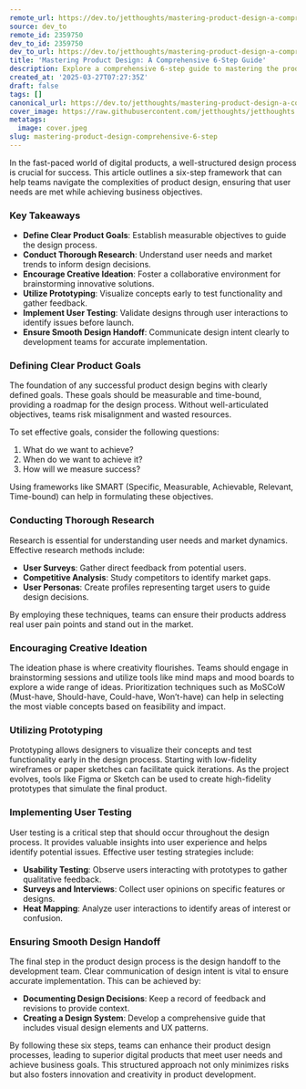 ```yaml
---
remote_url: https://dev.to/jetthoughts/mastering-product-design-a-comprehensive-6-step-guide-2ph3
source: dev_to
remote_id: 2359750
dev_to_id: 2359750
dev_to_url: https://dev.to/jetthoughts/mastering-product-design-a-comprehensive-6-step-guide-2ph3
title: 'Mastering Product Design: A Comprehensive 6-Step Guide'
description: Explore a comprehensive 6-step guide to mastering the product design process, ensuring user needs are met while achieving business objectives.
created_at: '2025-03-27T07:27:35Z'
draft: false
tags: []
canonical_url: https://dev.to/jetthoughts/mastering-product-design-a-comprehensive-6-step-guide-2ph3
cover_image: https://raw.githubusercontent.com/jetthoughts/jetthoughts.github.io/master/content/blog/mastering-product-design-comprehensive-6-step/cover.jpeg
metatags:
  image: cover.jpeg
slug: mastering-product-design-comprehensive-6-step
---
```

In the fast-paced world of digital products, a well-structured design process is crucial for success. This article outlines a six-step framework that can help teams navigate the complexities of product design, ensuring that user needs are met while achieving business objectives.

### Key Takeaways

*   **Define Clear Product Goals**: Establish measurable objectives to guide the design process.
*   **Conduct Thorough Research**: Understand user needs and market trends to inform design decisions.
*   **Encourage Creative Ideation**: Foster a collaborative environment for brainstorming innovative solutions.
*   **Utilize Prototyping**: Visualize concepts early to test functionality and gather feedback.
*   **Implement User Testing**: Validate designs through user interactions to identify issues before launch.
*   **Ensure Smooth Design Handoff**: Communicate design intent clearly to development teams for accurate implementation.

### Defining Clear Product Goals

The foundation of any successful product design begins with clearly defined goals. These goals should be measurable and time-bound, providing a roadmap for the design process. Without well-articulated objectives, teams risk misalignment and wasted resources.

To set effective goals, consider the following questions:

1.  What do we want to achieve?
2.  When do we want to achieve it?
3.  How will we measure success?

Using frameworks like SMART (Specific, Measurable, Achievable, Relevant, Time-bound) can help in formulating these objectives.

### Conducting Thorough Research

Research is essential for understanding user needs and market dynamics. Effective research methods include:

*   **User Surveys**: Gather direct feedback from potential users.
*   **Competitive Analysis**: Study competitors to identify market gaps.
*   **User Personas**: Create profiles representing target users to guide design decisions.

By employing these techniques, teams can ensure their products address real user pain points and stand out in the market.

### Encouraging Creative Ideation

The ideation phase is where creativity flourishes. Teams should engage in brainstorming sessions and utilize tools like mind maps and mood boards to explore a wide range of ideas. Prioritization techniques such as MoSCoW (Must-have, Should-have, Could-have, Won’t-have) can help in selecting the most viable concepts based on feasibility and impact.

### Utilizing Prototyping

Prototyping allows designers to visualize their concepts and test functionality early in the design process. Starting with low-fidelity wireframes or paper sketches can facilitate quick iterations. As the project evolves, tools like Figma or Sketch can be used to create high-fidelity prototypes that simulate the final product.

### Implementing User Testing

User testing is a critical step that should occur throughout the design process. It provides valuable insights into user experience and helps identify potential issues. Effective user testing strategies include:

*   **Usability Testing**: Observe users interacting with prototypes to gather qualitative feedback.
*   **Surveys and Interviews**: Collect user opinions on specific features or designs.
*   **Heat Mapping**: Analyze user interactions to identify areas of interest or confusion.

### Ensuring Smooth Design Handoff

The final step in the product design process is the design handoff to the development team. Clear communication of design intent is vital to ensure accurate implementation. This can be achieved by:

*   **Documenting Design Decisions**: Keep a record of feedback and revisions to provide context.
*   **Creating a Design System**: Develop a comprehensive guide that includes visual design elements and UX patterns.

By following these six steps, teams can enhance their product design processes, leading to superior digital products that meet user needs and achieve business goals. This structured approach not only minimizes risks but also fosters innovation and creativity in product development.